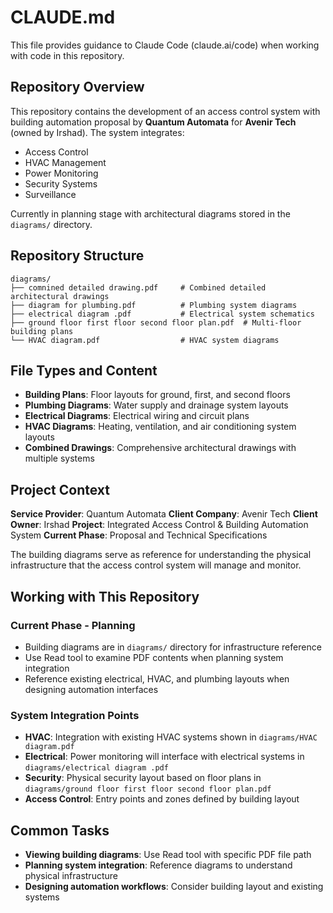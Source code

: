 # CLAUDE.md

This file provides guidance to Claude Code (claude.ai/code) when working with code in this repository.

## Repository Overview

This repository contains the development of an access control system with building automation proposal by **Quantum Automata** for **Avenir Tech** (owned by Irshad). The system integrates:

- Access Control
- HVAC Management
- Power Monitoring
- Security Systems
- Surveillance

Currently in planning stage with architectural diagrams stored in the `diagrams/` directory.

## Repository Structure

```
diagrams/
├── comnined detailed drawing.pdf     # Combined detailed architectural drawings
├── diagram for plumbing.pdf          # Plumbing system diagrams
├── electrical diagram .pdf           # Electrical system schematics
├── ground floor first floor second floor plan.pdf  # Multi-floor building plans
└── HVAC diagram.pdf                  # HVAC system diagrams
```

## File Types and Content

- **Building Plans**: Floor layouts for ground, first, and second floors
- **Plumbing Diagrams**: Water supply and drainage system layouts
- **Electrical Diagrams**: Electrical wiring and circuit plans
- **HVAC Diagrams**: Heating, ventilation, and air conditioning system layouts
- **Combined Drawings**: Comprehensive architectural drawings with multiple systems

## Project Context

**Service Provider**: Quantum Automata
**Client Company**: Avenir Tech
**Client Owner**: Irshad
**Project**: Integrated Access Control & Building Automation System
**Current Phase**: Proposal and Technical Specifications

The building diagrams serve as reference for understanding the physical infrastructure that the access control system will manage and monitor.

## Working with This Repository

### Current Phase - Planning
- Building diagrams are in `diagrams/` directory for infrastructure reference
- Use Read tool to examine PDF contents when planning system integration
- Reference existing electrical, HVAC, and plumbing layouts when designing automation interfaces

### System Integration Points
- **HVAC**: Integration with existing HVAC systems shown in `diagrams/HVAC diagram.pdf`
- **Electrical**: Power monitoring will interface with electrical systems in `diagrams/electrical diagram .pdf`
- **Security**: Physical security layout based on floor plans in `diagrams/ground floor first floor second floor plan.pdf`
- **Access Control**: Entry points and zones defined by building layout

## Common Tasks

- **Viewing building diagrams**: Use Read tool with specific PDF file path
- **Planning system integration**: Reference diagrams to understand physical infrastructure
- **Designing automation workflows**: Consider building layout and existing systems